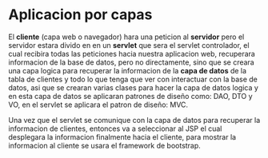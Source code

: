 # Aplicacion por capas

El **cliente** (capa web o navegador) hara una peticion al **servidor** pero el
servidor estara divido en en un **servlet** que sera el servlet controlador, el cual
recibira todas las peticiones hacia nuestra aplicacion web, recuperara informacion de
la base de datos, pero no directamente, sino que se creara una capa logica para
recuperar la informacion de la **capa de datos** de la tabla de clientes y todo lo que
tenga que ver con interactuar con la base de datos, asi que se crearan varias clases
para hacer la capa de datos logica y en esta capa de datos se aplicaran patrones de
diseño como: DAO, DTO y VO, en el servlet se aplicara el patron de diseño: MVC.

Una vez que el servlet se comunique con la capa de datos para recuperar la informacion
de clientes, entonces va a seleccionar al JSP el cual desplegara la informacion
finalmente hacia el cliente, para mostrar la informacion al cliente se usara el
framework de bootstrap.
